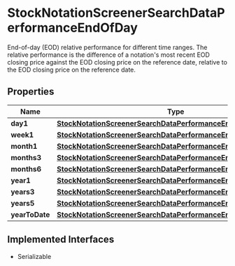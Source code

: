 

# StockNotationScreenerSearchDataPerformanceEndOfDay

End-of-day (EOD) relative performance for different time ranges. The relative performance is the difference of a notation's most recent EOD closing price against the EOD closing price on the reference date, relative to the EOD closing price on the reference date.

## Properties

Name | Type | Description | Notes
------------ | ------------- | ------------- | -------------
**day1** | [**StockNotationScreenerSearchDataPerformanceEndOfDayDay1**](StockNotationScreenerSearchDataPerformanceEndOfDayDay1.md) |  |  [optional]
**week1** | [**StockNotationScreenerSearchDataPerformanceEndOfDayWeek1**](StockNotationScreenerSearchDataPerformanceEndOfDayWeek1.md) |  |  [optional]
**month1** | [**StockNotationScreenerSearchDataPerformanceEndOfDayMonth1**](StockNotationScreenerSearchDataPerformanceEndOfDayMonth1.md) |  |  [optional]
**months3** | [**StockNotationScreenerSearchDataPerformanceEndOfDayMonths3**](StockNotationScreenerSearchDataPerformanceEndOfDayMonths3.md) |  |  [optional]
**months6** | [**StockNotationScreenerSearchDataPerformanceEndOfDayMonths6**](StockNotationScreenerSearchDataPerformanceEndOfDayMonths6.md) |  |  [optional]
**year1** | [**StockNotationScreenerSearchDataPerformanceEndOfDayYear1**](StockNotationScreenerSearchDataPerformanceEndOfDayYear1.md) |  |  [optional]
**years3** | [**StockNotationScreenerSearchDataPerformanceEndOfDayYears3**](StockNotationScreenerSearchDataPerformanceEndOfDayYears3.md) |  |  [optional]
**years5** | [**StockNotationScreenerSearchDataPerformanceEndOfDayYears5**](StockNotationScreenerSearchDataPerformanceEndOfDayYears5.md) |  |  [optional]
**yearToDate** | [**StockNotationScreenerSearchDataPerformanceEndOfDayYearToDate**](StockNotationScreenerSearchDataPerformanceEndOfDayYearToDate.md) |  |  [optional]


## Implemented Interfaces

* Serializable


